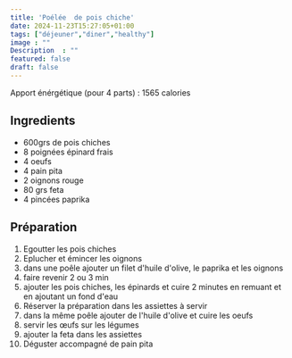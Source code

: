 ```yaml
---
title: 'Poélée  de pois chiche'
date: 2024-11-23T15:27:05+01:00
tags: ["déjeuner","diner","healthy"]
image : ""
Description  : ""
featured: false
draft: false
---
```


Apport énérgétique (pour 4 parts) : 1565 calories

## Ingredients 

- 600grs de pois chiches
- 8 poignées épinard frais
- 4 oeufs 
- 4 pain pita
- 2 oignons rouge
- 80 grs feta
- 4 pincées paprika

## Préparation 

1. Egoutter les pois chiches
2. Eplucher et émincer les oignons 
3. dans une poêle ajouter un filet d'huile d'olive, le paprika et les oignons 
4. faire revenir 2 ou 3 min
5. ajouter les pois chiches, les épinards et cuire 2 minutes en remuant et en ajoutant un fond d'eau 
6. Réserver la préparation dans les assiettes à servir  
7. dans la même poêle ajouter de l'huile d'olive et cuire les oeufs
8. servir les œufs sur les légumes 
9. ajouter la feta dans les assiettes 
10. Déguster accompagné de pain pita